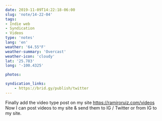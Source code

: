 ```yaml
---
date: 2019-11-09T14:22:18-06:00
slug: 'note/14-22-04'
tags:
- Indie web
- Syndication
- Videos
type: 'notes'
lang: 'en'
weather: '64.55°F'
weather-summary: 'Overcast'
weather-icon: 'cloudy'
lat: '25.783'
long: '-100.4325'

photos:

syndication_links:
    - https://brid.gy/publish/twitter
---
```

Finally add the video type post on my site https://ramiroruiz.com/videos
Now I can post videos to my site & send them to IG / Twitter or from IG to my site.

